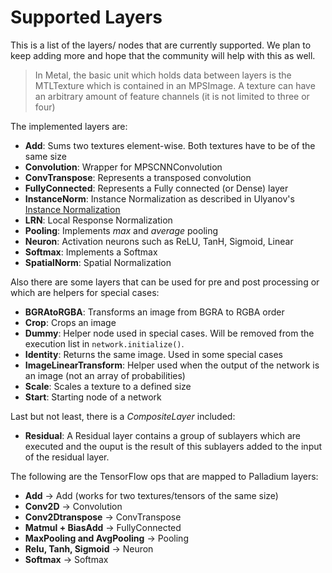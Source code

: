 
# Supported Layers

This is a list of the layers/ nodes that are currently supported. We plan to keep adding more and hope that the community will help with this as well.

> In Metal, the basic unit which holds data between layers is the MTLTexture which is contained in an MPSImage. A texture can have an arbitrary amount of feature channels (it is not limited to three or four)
 

The implemented layers are:
* __Add__: Sums two textures element-wise. Both textures have to be of the same size
* __Convolution__: Wrapper for MPSCNNConvolution
* __ConvTranspose__: Represents a transposed convolution
* __FullyConnected__: Represents a Fully connected (or Dense) layer
* __InstanceNorm__: Instance Normalization as described in Ulyanov's [Instance Normalization](https://arxiv.org/abs/1607.08022)
* __LRN__: Local Response Normalization
* __Pooling__: Implements _max_ and _average_ pooling
* __Neuron__: Activation neurons such as ReLU, TanH, Sigmoid, Linear
* __Softmax__: Implements a Softmax
* __SpatialNorm__: Spatial Normalization


Also there are some layers that can be used for pre and post processing or which are helpers for special cases:
* __BGRAtoRGBA__: Transforms an image from BGRA to RGBA order
* __Crop__: Crops an image
* __Dummy__: Helper node used in special cases. Will be removed from the execution list in `network.initialize()`.
* __Identity__: Returns the same image. Used in some special cases
* __ImageLinearTransform__: Helper used when the output of the network is an image (not an array of probabilities)
* __Scale__: Scales a texture to a defined size
* __Start__: Starting node of a network


Last but not least, there is a _CompositeLayer_ included:
* __Residual__: A Residual layer contains a group of sublayers which are executed and the ouput is the result of this sublayers added to the input of the residual layer.



The following are the TensorFlow ops that are mapped to Palladium layers:
* __Add__ -> Add (works for two textures/tensors of the same size)
* __Conv2D__ -> Convolution
* __Conv2Dtranspose__ -> ConvTranspose
* __Matmul + BiasAdd__ -> FullyConnected
* __MaxPooling and AvgPooling__ -> Pooling
* __Relu, Tanh, Sigmoid__ -> Neuron
* __Softmax__ -> Softmax


